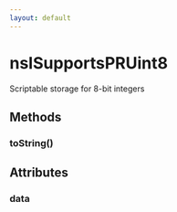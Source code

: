 ```yaml
---
layout: default
---
```


# nsISupportsPRUint8 #
  
Scriptable storage for 8-bit integers  
  

## Methods ##

### toString() ###

## Attributes ##

### data ###
